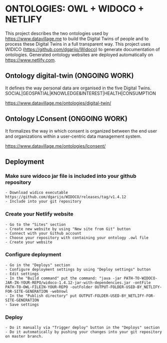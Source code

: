 # ONTOLOGIES: OWL + WIDOCO + NETLIFY
This project describes the two ontologies used by https://www.datavillage.me to build the Digital Twins of people and to process these Digital Twins in a full transparent way.
This project uses WIDICO (https://github.com/dgarijo/Widoco) to generate documentation of ontologies.
Generated ontology websites are deployed automatically on https://www.netlify.com.

## Ontology digital-twin (ONGOING WORK)
It defines the way personal data are organised in the five Digital Twins.
SOCIAL|GEOSPATIAL|KNOWLEDGE&INTEREST|HEALTH|CONSUMPTION

https://www.datavillage.me/ontologies/digital-twin/

## Ontology LConsent (ONGOING WORK)
It formalizes the way in which consent is organized between the end user and organizations within a user-centric data management system.

https://www.datavillage.me/ontologies/lconsent/

## Deployment
### Make sure widoco jar file is included into your github repository
```
- Download widico executable https://github.com/dgarijo/WIDOCO/releases/tag/v1.4.12
- Include into your git repository
```
### Create your Netlify website
```
- Go to the "Sites" section  
- Create new website by using "New site from Git" button
- Connect with your Github account
- Choose your repository with containing your ontology .owl file
- Create your website
```
### Configure deployment
```
- Go in the "Deploys" section 
- Configure deployment settings by using "Deploy settings" button
- Edit settings
- In the "Build command" put the command: "java -jar PATH-TO-WIDOCO-JAR-IN-YOUR-REPO/widoco-1.4.12-jar-with-dependencies.jar -ontFile PATH-TO-OWL-FILEIN-YOUR-REPO -outFolder OUTPUT-FOLDER-USED-BY_NETLIFY-FOR-SITE-GENERATION -webVowl 
- In the "Publish directory" put OUTPUT-FOLDER-USED-BY_NETLIFY-FOR-SITE-GENERATION
- Save settings
```
### Deploy
```
- Do it manually via "Trigger deploy" button in the "Deploys" section
- Do it automatically by pushing your changes into your git repository on master branch.